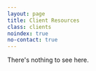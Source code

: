 ```yaml
---
layout: page
title: Client Resources
class: clients
noindex: true
no-contact: true
---
```

There's nothing to see here.